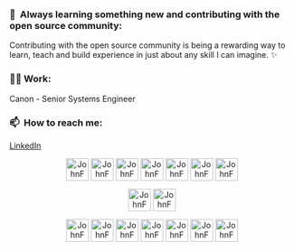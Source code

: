 ### :raised_hands:&nbsp; Always learning something new and contributing with the open source community:

Contributing with the open source community is being a rewarding way to learn, teach and build experience in just about any skill I can imagine. :sparkles: 


### 👨‍💻 Work: 
Canon - Senior Systems Engineer

### 📫&nbsp; How to reach me:
[LinkedIn](https://www.linkedin.com/in/john-freitas-368449191/)


<p align="center">
<img align="center" src="https://cdn.jsdelivr.net/npm/simple-icons@3.0.1/icons/react.svg" alt="JohnF" height="40" width="40" />
<img align="center" src="https://cdn.jsdelivr.net/npm/simple-icons@3.0.1/icons/next-dot-js.svg" alt="JohnF" height="40" width="40" />
<img align="center" src="https://cdn.jsdelivr.net/npm/simple-icons@3.0.1/icons/css3.svg" alt="JohnF" height="40" width="40" />
<img align="center" src="https://cdn.jsdelivr.net/npm/simple-icons@3.0.1/icons/node-dot-js.svg" alt="JohnF" height="40" width="40" />
<img align="center" src="https://simpleicons.org/icons/express.svg" alt="JohnF" height="40" width="40" />
<img align="center" src="https://cdn.jsdelivr.net/npm/simple-icons@3.0.1/icons/graphql.svg" alt="JohnF" height="40" width="40" />
<img align="center" src="https://cdn.jsdelivr.net/npm/simple-icons@3.0.1/icons/apollographql.svg" alt="JohnF" height="40" width="40" />
</center>

<p align="center">
<img align="center" src="https://cdn.jsdelivr.net/npm/simple-icons@3.0.1/icons/typescript.svg" alt="JohnF" height="40" width="40" />
<img align="center" src="https://cdn.jsdelivr.net/npm/simple-icons@3.0.1/icons/javascript.svg" alt="JohnF" height="40" width="40" />
</center>

<p align="center">
<img align="center" src="https://cdn.jsdelivr.net/npm/simple-icons@3.0.1/icons/styled-components.svg" alt="JohnF" height="40" width="40" />
<img align="center" src="https://cdn.jsdelivr.net/npm/simple-icons@3.0.1/icons/postgresql.svg" alt="JohnF" height="40" width="40" />
<img align="center" src="https://cdn.jsdelivr.net/npm/simple-icons@3.0.1/icons/mysql.svg" alt="JohnF" height="40" width="40" />
<img align="center" src="https://cdn.jsdelivr.net/npm/simple-icons@3.0.1/icons/mongodb.svg" alt="JohnF" height="40" width="40" />
<img align="center" src="https://cdn.jsdelivr.net/npm/simple-icons@3.0.1/icons/microsoftsqlserver.svg" alt="JohnF" height="40" width="40" />
<img align="center" src="https://cdn.jsdelivr.net/npm/simple-icons@3.0.1/icons/redis.svg" alt="JohnF" height="40" width="40" />
<img align="center" src="https://cdn.jsdelivr.net/npm/simple-icons@3.0.1/icons/icloud.svg" alt="JohnF" height="40" width="40" />
</center>





